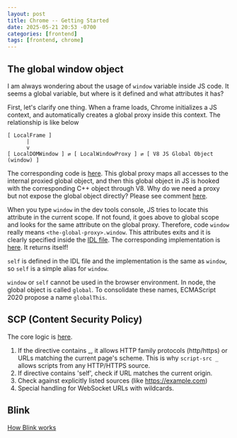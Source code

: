 ```yaml
---
layout: post
title: Chrome -- Getting Started
date: 2025-05-21 20:53 -0700
categories: [frontend]
tags: [frontend, chrome]
---
```


## The global window object

I am always wondering about the usage of `window` variable inside JS code. It
seems a global variable, but where is it defined and what attributes it has?

First, let's clarify one thing. When a frame loads, Chrome initializes a JS
context, and automatically creates a global proxy inside this context. The
relationship is like below

```
[ LocalFrame ]
      |
      v
[ LocalDOMWindow ] ⇄ [ LocalWindowProxy ] ⇄ [ V8 JS Global Object (window) ]
```

The corresponding code is
[here](https://github.com/chromium/chromium/blob/a10195ea0eb340a429b3f21178853db210e17579/third_party/blink/renderer/bindings/core/v8/local_window_proxy.cc#L302).
This global proxy maps all accesses to the internal proxied global object, and
then this global object in JS is hooked with the corresponding C++ object
through V8. Why do we need a proxy but not expose the global object directly?
Please see comment
[here](https://github.com/chromium/chromium/blob/a10195ea0eb340a429b3f21178853db210e17579/third_party/blink/renderer/bindings/core/v8/window_proxy.h#L47).

When you type `window` in the dev tools console, JS tries to locate this
attribute in the current scope. If not found, it goes above to global scope and
looks for the same attribute on the global proxy. Therefore, code `window`
really means `<the-global-proxy>.window`. This attributes exits and it is
clearly specified inside the
[IDL file](https://github.com/chromium/chromium/blob/a10195ea0eb340a429b3f21178853db210e17579/third_party/blink/renderer/core/frame/window.idl#L39).
The corresponding implementation is
[here](https://github.com/chromium/chromium/blob/a10195ea0eb340a429b3f21178853db210e17579/third_party/blink/renderer/core/frame/dom_window.cc#L314).
It returns itself!

`self` is defined in the IDL file and the implementation is the same as
`window`, so `self` is a simple alias for `window`.

`window` or `self` cannot be used in the browser environment. In node, the
global object is called `global`. To consolidate these names, ECMAScript 2020
propose a name `globalThis`.

## SCP (Content Security Policy)

The core logic is
[here](https://github.com/chromium/chromium/blob/a10195ea0eb340a429b3f21178853db210e17579/third_party/blink/renderer/core/frame/csp/source_list_directive.cc#L49).

1. If the directive contains _, it allows HTTP family protocols (http/https) or
   URLs matching the current page's scheme. This is why `script-src _` allows
   scripts from any HTTP/HTTPS source.
2. If directive contains 'self', check if URL matches the current origin.
3. Check against explicitly listed sources (like https://example.com)
4. Special handling for WebSocket URLs with wildcards.

## Blink

[How Blink works](https://docs.google.com/document/d/1aitSOucL0VHZa9Z2vbRJSyAIsAz24kX8LFByQ5xQnUg/edit?tab=t.0)
